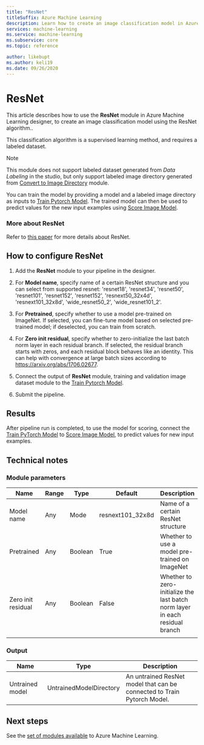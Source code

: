 ```yaml
---
title: "ResNet"
titleSuffix: Azure Machine Learning
description: Learn how to create an image classification model in Azure Machine Learning designer using the ResNet algorithm.
services: machine-learning
ms.service: machine-learning
ms.subservice: core
ms.topic: reference

author: likebupt
ms.author: keli19
ms.date: 09/26/2020
---
```


# ResNet

This article describes how to use the **ResNet** module in Azure Machine Learning designer, to create an image classification model using the ResNet algorithm..  

This classification algorithm is a supervised learning method, and requires a labeled dataset. 
> [!NOTE]
> This module does not support labeled dataset generated from *Data Labeling* in the studio, but only support labeled image directory generated from [Convert to Image Directory](convert-to-image-directory.md) module. 

You can train the model by providing a model and a labeled image directory as inputs to [Train Pytorch Model](train-pytorch-model.md). The trained model can then be used to predict values for the new input examples using [Score Image Model](score-image-model.md).

### More about ResNet

Refer to [this paper](https://pytorch.org/docs/stable/torchvision/models.html?highlight=resnext101_32x8d#torchvision.models.resnext101_32x8d) for more details about ResNet.

## How to configure ResNet

1.  Add the **ResNet** module to your pipeline in the designer.  

2.  For **Model name**, specify name of a certain ResNet structure and you can select from supported resnet: 'resnet18', 'resnet34', 'resnet50', 'resnet101', 'resnet152', 'resnet152', 'resnext50\_32x4d', 'resnext101\_32x8d', 'wide_resnet50\_2', 'wide_resnet101\_2'.

3.  For **Pretrained**, specify whether to use a model pre-trained on ImageNet. If selected, you can fine-tune model based on selected pre-trained model; if deselected, you can train from scratch.

4.  For **Zero init residual**, specify whether to zero-initialize the last batch norm layer in each residual branch. If selected, the residual branch starts with zeros, and each residual block behaves like an identity. This can help with convergence at large batch sizes according to https://arxiv.org/abs/1706.02677.

5.  Connect the output of **ResNet** module, training and validation image dataset module to the [Train Pytorch Model](train-pytorch-model.md). 

6.  Submit the pipeline.

## Results

After pipeline run is completed, to use the model for scoring, connect the [Train PyTorch Model](train-pytorch-model.md) to [Score Image Model](score-image-model.md), to predict values for new input examples.

## Technical notes  

###  Module parameters  

| Name       | Range | Type    | Default           | Description                              |
| ---------- | ----- | ------- | ----------------- | ---------------------------------------- |
| Model name | Any   | Mode    | resnext101\_32x8d | Name of a certain ResNet structure       |
| Pretrained | Any   | Boolean | True              | Whether to use a model pre-trained on ImageNet |
| Zero init residual | Any | Boolean | False | Whether to zero-initialize the last batch norm layer in each residual branch |
|            |       |         |                   |                                          |

###  Output  

| Name            | Type                    | Description                              |
| --------------- | ----------------------- | ---------------------------------------- |
| Untrained model | UntrainedModelDirectory | An untrained ResNet model that can be connected to Train Pytorch Model. |

## Next steps

See the [set of modules available](module-reference.md) to Azure Machine Learning. 